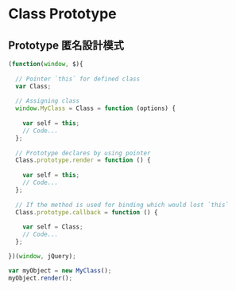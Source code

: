 Class Prototype
===============

Prototype 匿名設計模式
---------------------

```javascript
(function(window, $){
  
  // Pointer `this` for defined class 
  var Class;
	
  // Assigning class
  window.MyClass = Class = function (options) {
  
    var self = this;
    // Code...
  };
	
  // Prototype declares by using pointer
  Class.prototype.render = function () {
  
    var self = this;
    // Code...
  };
  
  // If the method is used for binding which would lost `this`
  Class.prototype.callback = function () {
  
    var self = Class;
    // Code...
  };

})(window, jQuery);
```

```javascript
var myObject = new MyClass();
myObject.render();
```
